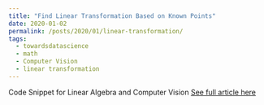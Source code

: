 ```yaml
---
title: "Find Linear Transformation Based on Known Points"
date: 2020-01-02
permalink: /posts/2020/01/linear-transformation/
tags:
  - towardsdatascience
  - math
  - Computer Vision
  - linear transformation
---
```


Code Snippet for Linear Algebra and Computer Vision
[See full article here](https://towardsdatascience.com/find-linear-transformation-based-on-known-points-64785e987db0?source=friends_link&sk=36531411d1467bd38fa0c4ce7d2c178c)